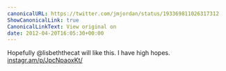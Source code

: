 ```yaml
---
canonicalURL: https://twitter.com/jmjordan/status/193369811026317312
ShowCanonicalLink: true
CanonicalLinkText: View original on
date: 2012-04-20T16:05:30+00:00
---
```

Hopefully @lisbeththecat will like this. I have high hopes. [instagr.am/p/JpcNpaoxKt/](http://instagr.am/p/JpcNpaoxKt/)